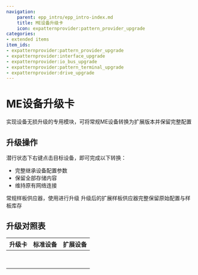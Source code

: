 ```yaml
---
navigation:
    parent: epp_intro/epp_intro-index.md
    title: ME设备升级卡
    icon: expatternprovider:pattern_provider_upgrade
categories:
- extended items
item_ids:
- expatternprovider:pattern_provider_upgrade
- expatternprovider:interface_upgrade
- expatternprovider:io_bus_upgrade
- expatternprovider:pattern_terminal_upgrade
- expatternprovider:drive_upgrade
---
```


# ME设备升级卡

实现设备无损升级的专用模块，可将常规ME设备转换为扩展版本并保留完整配置

<Row>
<ItemImage id="expatternprovider:pattern_provider_upgrade" scale="4"></ItemImage>
<ItemImage id="expatternprovider:interface_upgrade" scale="4"></ItemImage>
<ItemImage id="expatternprovider:io_bus_upgrade" scale="4"></ItemImage>
<ItemImage id="expatternprovider:pattern_terminal_upgrade" scale="4"></ItemImage>
<ItemImage id="expatternprovider:drive_upgrade" scale="4"></ItemImage>
</Row>

## 升级操作
潜行状态下右键点击目标设备，即可完成以下转换：
- 完整继承设备配置参数
- 保留全部存储内容
- 维持原有网络连接

<GameScene zoom="6" background="transparent">
  <ImportStructure src="../structure/upgrade_show_1.snbt"></ImportStructure>
  <BoxAnnotation color="#ffffff" min="1 0 0" max="4 1 1">
        常规样板供应器，使用<ItemImage id="expatternprovider:pattern_provider_upgrade" scale="2"></ItemImage>进行升级
  </BoxAnnotation>
</GameScene>
<GameScene zoom="6" background="transparent">
  <ImportStructure src="../structure/upgrade_show_2.snbt"></ImportStructure>
  <BoxAnnotation color="#ffffff" min="1 0 0" max="4 1 1">
        升级后的扩展样板供应器完整保留原始配置与样板库存
  </BoxAnnotation>
</GameScene>

## 升级对照表

|                                       升级卡                                       |                             标准设备                             |                                扩展设备                                |
|:---------------------------------------------------------------------------------:|:---------------------------------------------------------------:|:---------------------------------------------------------------------:|
| <ItemImage id="expatternprovider:pattern_provider_upgrade" scale="3"></ItemImage> |    <ItemImage id="ae2:pattern_provider" scale="3"></ItemImage>     |   <ItemImage id="expatternprovider:ex_pattern_provider" scale="3"></ItemImage>    |
| <ItemImage id="expatternprovider:pattern_provider_upgrade" scale="3"></ItemImage> | <ItemImage id="ae2:cable_pattern_provider" scale="3"></ItemImage>  | <ItemImage id="expatternprovider:ex_pattern_provider_part" scale="3"></ItemImage> |
|    <ItemImage id="expatternprovider:interface_upgrade" scale="3"></ItemImage>     |        <ItemImage id="ae2:interface" scale="3"></ItemImage>        |       <ItemImage id="expatternprovider:ex_interface" scale="3"></ItemImage>       |
|    <ItemImage id="expatternprovider:interface_upgrade" scale="3"></ItemImage>     |     <ItemImage id="ae2:cable_interface" scale="3"></ItemImage>     |    <ItemImage id="expatternprovider:ex_interface_part" scale="3"></ItemImage>     |
|      <ItemImage id="expatternprovider:io_bus_upgrade" scale="3"></ItemImage>      |       <ItemImage id="ae2:import_bus" scale="3"></ItemImage>        |    <ItemImage id="expatternprovider:ex_import_bus_part" scale="3"></ItemImage>    |
|      <ItemImage id="expatternprovider:io_bus_upgrade" scale="3"></ItemImage>      |       <ItemImage id="ae2:export_bus" scale="3"></ItemImage>        |    <ItemImage id="expatternprovider:ex_export_bus_part" scale="3"></ItemImage>    |
| <ItemImage id="expatternprovider:pattern_terminal_upgrade" scale="3"></ItemImage> | <ItemImage id="ae2:pattern_access_terminal" scale="3"></ItemImage> |  <ItemImage id="expatternprovider:ex_pattern_access_part" scale="3"></ItemImage>  |
|      <ItemImage id="expatternprovider:drive_upgrade" scale="3"></ItemImage>       |          <ItemImage id="ae2:drive" scale="3"></ItemImage>          |         <ItemImage id="expatternprovider:ex_drive" scale="3"></ItemImage>         |